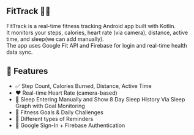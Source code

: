 ## FitTrack 💪📱

FitTrack is a real-time fitness tracking Android app built with Kotlin.  
It monitors your steps, calories, heart rate (via camera), distance, active time, and sleep(we can add manually).  
The app uses Google Fit API and Firebase for login and real-time health data sync.


## 🧩 Features

- ✅ Step Count, Calories Burned, Distance, Active Time
- ❤️ Real-time Heart Rate (camera-based)
- 🌙 Sleep Entering Manually and Show 8 Day Sleep History Via Sleep Graph with Goal Monitoring
- 🎯 Fitness Goals & Daily Challenges
- 🔔 Different types of Reminders
- 🔐 Google Sign-In + Firebase Authentication

